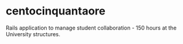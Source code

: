 # centocinquantaore
Rails application to manage student collaboration - 150 hours at the University structures.
